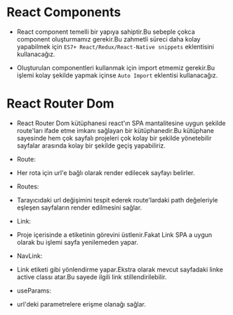 # React Components

- React component temelli bir yapıya sahiptir.Bu sebeple çokca component oluşturmamız gerekir.Bu zahmetli süreci daha kolay yapabilmek için `ES7+ React/Redux/React-Native snippets` eklentisini kullanacağız.

- Oluşturulan componentleri kullanmak için import etmemiz gerekir.Bu işlemi kolay şekilde yapmak içinse `Auto Import` eklentisi kullanacağız.

# React Router Dom

- React Router Dom kütüphanesi react'ın SPA mantalitesine uygun şekilde route'ları ifade etme imkanı sağlayan bir kütüphanedir.Bu kütüphane sayesinde hem çok sayfalı projeleri çok kolay bir şekilde yönetebilir sayfalar arasında kolay bir şekilde geçiş yapabiliriz.

- Route:

- Her rota için url'e bağlı olarak render edilecek sayfayı belirler.

- Routes:

- Tarayıcıdaki url değişimini tespit ederek route'lardaki path değeleriyle eşleşen sayfaların render edilmesini sağlar.

- Link:

- Proje içerisinde a etiketinin görevini üstlenir.Fakat Link SPA a uygun olarak bu işlemi sayfa yenilemeden yapar.

- NavLink:

- Link etiketi gibi yönlendirme yapar.Ekstra olarak mevcut sayfadaki linke active classı atar.Bu sayede ilgili link stillendirilebilir.

- useParams:

- url'deki parametrelere erişme olanağı sağlar.
